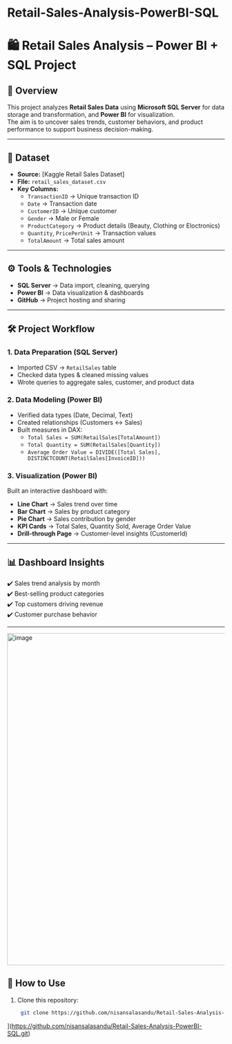 # Retail-Sales-Analysis-PowerBI-SQL
# 🛍️ Retail Sales Analysis – Power BI + SQL Project

## 📌 Overview
This project analyzes **Retail Sales Data** using **Microsoft SQL Server** for data storage and transformation, and **Power BI** for visualization.  
The aim is to uncover sales trends, customer behaviors, and product performance to support business decision-making.

---

## 📂 Dataset
- **Source:** [Kaggle Retail Sales Dataset]  
- **File:** `retail_sales_dataset.csv`  
- **Key Columns:**  
  - `TransactionID` → Unique transaction ID  
  - `Date` → Transaction date  
  - `CustomerID` → Unique customer
  - `Gender` → Male or Female
  - `ProductCategory` → Product details (Beauty, Clothing or Eloctronics) 
  - `Quantity`, `PricePerUnit` → Transaction values  
  - `TotalAmount` → Total sales amount  

---

## ⚙️ Tools & Technologies
- **SQL Server** → Data import, cleaning, querying  
- **Power BI** → Data visualization & dashboards  
- **GitHub** → Project hosting and sharing  

---

## 🛠️ Project Workflow
### 1. Data Preparation (SQL Server)
- Imported CSV → `RetailSales` table
- Checked data types & cleaned missing values
- Wrote queries to aggregate sales, customer, and product data

### 2. Data Modeling (Power BI)
- Verified data types (Date, Decimal, Text)
- Created relationships (Customers ↔ Sales)
- Built measures in DAX:
  - `Total Sales = SUM(RetailSales[TotalAmount])`
  - `Total Quantity = SUM(RetailSales[Quantity])`
  - `Average Order Value = DIVIDE([Total Sales], DISTINCTCOUNT(RetailSales[InvoiceID]))`

### 3. Visualization (Power BI)
Built an interactive dashboard with:
- **Line Chart** → Sales trend over time  
- **Bar Chart** → Sales by product category  
- **Pie Chart** → Sales contribution by gender  
- **KPI Cards** → Total Sales, Quantity Sold, Average Order Value  
- **Drill-through Page** → Customer-level insights (CustomerId) 

---

## 📊 Dashboard Insights
✔️ Sales trend analysis by month  
✔️ Best-selling product categories  
✔️ Top customers driving revenue  
✔️ Customer purchase behavior  

---
<img width="1366" height="768" alt="image" src="https://github.com/user-attachments/assets/1de73269-ccb2-45c6-8248-65cb3fdf926c" />


## 🚀 How to Use
1. Clone this repository:
   ```bash
    git clone https://github.com/nisansalasandu/Retail-Sales-Analysis-PowerBI-SQL.git
](https://github.com/nisansalasandu/Retail-Sales-Analysis-PowerBI-SQL.git)

